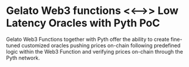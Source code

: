 
# Gelato Web3 functions <<-->> Low Latency Oracles with Pyth PoC
Gelato Web3 Functions together with Pyth offer the ability to create fine-tuned customized oracles pushing prices on-chain following predefined logic within the Web3 Function and verifying prices on-chain through the Pyth network.
